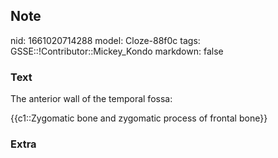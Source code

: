 ## Note
nid: 1661020714288
model: Cloze-88f0c
tags: GSSE::!Contributor::Mickey_Kondo
markdown: false

### Text
The anterior wall of the temporal fossa:
<div>
  {{c1::Zygomatic bone and zygomatic process of frontal bone}}
</div>

### Extra

